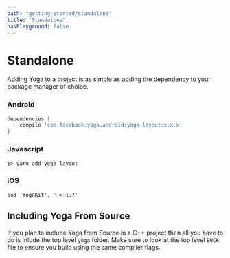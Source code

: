 ```yaml
---
path: "getting-started/standalone"
title: "Standalone"
hasPlayground: false
---
```


# Standalone

Adding Yoga to a project is as simple as adding the dependency to your package manager of choice.

### Android

```groovy
dependencies {
	compile 'com.facebook.yoga.android:yoga-layout:x.x.x'
}
```

### Javascript

```
$> yarn add yoga-layout
```

### iOS

```
pod 'YogaKit', '~> 1.7'
```

## Including Yoga From Source

If you plan to include Yoga from Source in a C++ project then all you have to do is inlude
the top level `yoga` folder. Make sure to look at the top level `BUCK` file to ensure you build
using the same compiler flags.
